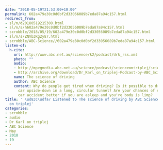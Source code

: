 ```yaml
---
date: "2018-05-19T21:53:00+10:00"
permalink: 602a479e30c0d0bf2d33056089b7eda87a94c157.html
redirect_from:
- sl/n/d20180519215300.html
- sl/n/s/h602a479e30c0d0bf2d33056089b7eda87a94c157.html
- scrobble/2018/05/19/602a479e30c0d0bf2d33056089b7eda87a94c157.html
- sl/n/s/ZNVb3Rg2y87.html
- scrobble/ABC-Science//602a479e30c0d0bf2d33056089b7eda87a94c157.html
listen-of:
  h-cite:
    url: http://www.abc.net.au/science/k2/podcast/drk_rss.xml
    photo: ""
    audio:
    - http://mpegmedia.abc.net.au/science/podcast/scienceontriplej/scienceontriplej20120329.mp3
    - http://archive.org/download/Dr_Karl_on_triplej-Podcast-by-ABC_Science/The_science_of_driving.mp3
    name: The science of driving
    author: ABC Science
    content: Why do people get tired when driving? Is it possible to drive a fast
      car upside-down in a long, circular tunnel? Are your chances of surviving a
      car accident better if you are asleep and you're body is limp?
title: ' \ud83c\udfa7 Listened to The science of driving by ABC Science From Dr Karl
  on triplej'
categories:
- scrobble
- audio
- Dr Karl on triplej
- ABC Science
- May
- 2018
- 19
---
```


